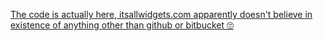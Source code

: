 [The code is actually here, itsallwidgets.com apparently doesn't believe in existence of anything other than github or bitbucket 🙄](https://gitlab.com/AntoniOrs/keyring)
